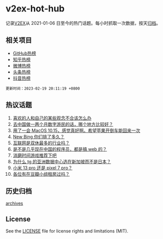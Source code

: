 # v2ex-hot-hub

 记录[V2EX](https://www.v2ex.com/)从 2021-01-06 日至今的热门话题。每小时抓取一次数据，按天[归档](archives)。
 
 ## 相关项目

- [GitHub热榜](https://github.com/snaildev/github-hot-hub)
- [知乎热榜](https://github.com/snaildev/zhihu-hot-hub)
- [微博热榜](https://github.com/snaildev/weibo-hot-hub)
- [头条热榜](https://github.com/snaildev/toutiao-hot-hub)
- [抖音热榜](https://github.com/snaildev/douyin-hot-hub)


 `更新时间：2023-02-19 20:11:19 +0800`

## 热议话题

1. [喜欢的人和自己的某些观念不合该怎么办](https://www.v2ex.com/t/917265)
1. [去中国做一两个月数字游民的话，哪个地方比较好？](https://www.v2ex.com/t/917282)
1. [用了一会 MacOS 10.15，感觉真好啊。希望苹果开倒车能回来一次](https://www.v2ex.com/t/917284)
1. [New Bing 你们排了多久？](https://www.v2ex.com/t/917306)
1. [互联网是双休最多的行业吗？](https://www.v2ex.com/t/917294)
1. [是不是几乎现在中国的程序员，都是搞 web 的？](https://www.v2ex.com/t/917340)
1. [消磨时间游戏推荐下吧](https://www.v2ex.com/t/917320)
1. [为什么 tg 的亚洲数据中心选在新加坡而不是日本？](https://www.v2ex.com/t/917245)
1. [小米 13 pro 还是 pixel 7 pro？](https://www.v2ex.com/t/917289)
1. [各位有在豆瓣小组租房过吗？](https://www.v2ex.com/t/917290)

## 历史归档

[archives](archives)

## License

See the [LICENSE](LICENSE) file for license rights and limitations (MIT).
